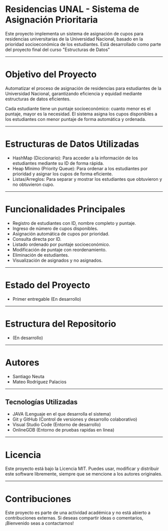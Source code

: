 # Residencias UNAL - Sistema de Asignación Prioritaria

Este proyecto implementa un sistema de asignación de cupos para residencias universitarias de la Universidad Nacional, basado en la prioridad socioeconómica de los estudiantes. Está desarrollado como parte del proyecto final del curso "Estructuras de Datos"

---

# Objetivo del Proyecto

Automatizar el proceso de asignación de residencias para estudiantes de la Universidad Nacional, garantizando eficiencia y equidad mediante estructuras de datos eficientes.

Cada estudiante tiene un puntaje socioeconómico: cuanto menor es el puntaje, mayor es la necesidad. El sistema asigna los cupos disponibles a los estudiantes con menor puntaje de forma automática y ordenada.

---

# Estructuras de Datos Utilizadas

- HashMap (Diccionario): Para acceder a la información de los estudiantes mediante su ID de forma rápida.
- Heap Mínimo (Priority Queue): Para ordenar a los estudiantes por prioridad y asignar los cupos de forma eficiente.
- Listas/Arreglos: Para separar y mostrar los estudiantes que obtuvieron y no obtuvieron cupo.

---

# Funcionalidades Principales

- Registro de estudiantes con ID, nombre completo y puntaje.
- Ingreso de número de cupos disponibles.
- Asignación automática de cupos por prioridad.
- Consulta directa por ID.
- Listado ordenado por puntaje socioeconómico.
- Modificación de puntaje con reordenamiento.
- Eliminación de estudiantes.
- Visualización de asignados y no asignados.

---

# Estado del Proyecto

- Primer entregable (En desarrollo)

---

#  Estructura del Repositorio

- (En desarrollo)

---

# Autores

- Santiago Neuta
- Mateo Rodríguez Palacios

---

## Tecnologías Utilizadas

- JAVA (Lenguaje en el que desarrolla el sistema)
- Git y GitHub (Control de versiones y desarrollo colaborativo)
- Visual Studio Code (Entorno de desarrollo)
- OnlineGDB (Entorno de pruebas rapidas en linea)

---

# Licencia

Este proyecto está bajo la Licencia MIT. Puedes usar, modificar y distribuir este software libremente, siempre que se mencione a los autores originales.

---

# Contribuciones

Este proyecto es parte de una actividad académica y no está abierto a contribuciones externas. Si deseas compartir ideas o comentarios, ¡Bienvenido seas a contactarnos!

